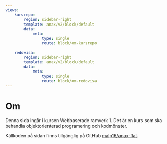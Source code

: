 ```yaml
---
views:
    kursrepo:
        region: sidebar-right
        template: anax/v2/block/default
        data:
            meta:
                type: single
                route: block/om-kursrepo

    redovisa:
        region: sidebar-right
        template: anax/v2/block/default
        data:
            meta:
                type: single
                route: block/om-redovisa
---
```

Om
=========================

Denna sida ingår i kursen Webbaserade ramverk 1. Det är en kurs som ska behandla
objektorienterad programering och kodmönster.

Källkoden på sidan finns tillgänglig på GitHub [malp16/anax-flat](https://github.com/malp16/anax-flat).

<i class="fab fa-laravel fa-8x"></i>
<i class="fab fa-symfony fa-6x"></i>
<i class="fab fa-php fa-10x"></i>
